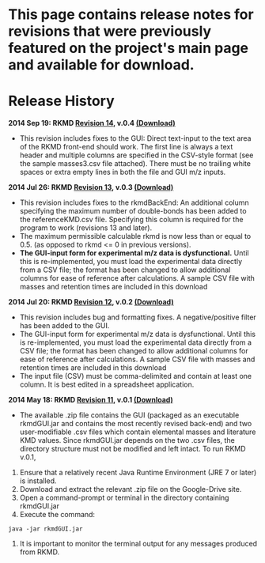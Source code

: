 # This page contains release notes for revisions that were previously featured on the project's main page and available for download.

# Release History #


**2014 Sep 19: RKMD [Revision 14](https://code.google.com/p/rkmd/source/detail?r=14), v.0.4  [(Download)](https://drive.google.com/folderview?id=0Bx4y1oB8xOUva21FdVY4OGtUTjg&usp=sharing)**
  * This revision includes fixes to the GUI: Direct text-input to the text area of the RKMD front-end should work. The first line is always a text header and multiple columns are specified in the CSV-style format (see the sample masses3.csv file attached). There must be no trailing white spaces or extra empty lines in both the file and GUI m/z inputs.


**2014 Jul 26: RKMD [Revision 13](https://code.google.com/p/rkmd/source/detail?r=13), v.0.3  [(Download)](https://drive.google.com/folderview?id=0Bx4y1oB8xOUva21FdVY4OGtUTjg&usp=sharing)**
  * This revision includes fixes to the rkmdBackEnd: An additional column specifying the maximum number of double-bonds has been added to the referenceKMD.csv file. Specifying this column is required for the program to work (revisions 13 and later).
  * The maximum permissible calculable rkmd is now less than or equal to 0.5. (as opposed to rkmd <= 0 in previous versions).
  * **The GUI-input form for experimental m/z data is dysfunctional.** Until this is re-implemented, you must load the experimental data directly from a CSV file; the format has been changed to allow additional columns for ease of reference after calculations. A sample CSV file with masses and retention times are included in this download

**2014 Jul 20: RKMD [Revision 12](https://code.google.com/p/rkmd/source/detail?r=12), v.0.2 [(Download)](https://drive.google.com/folderview?id=0Bx4y1oB8xOUva21FdVY4OGtUTjg&usp=sharing)**
  * This revision includes bug and formatting fixes. A negative/positive filter has been added to the GUI.
  * The GUI-input form for experimental m/z data is dysfunctional. Until this is re-implemented, you must load the experimental data directly from a CSV file; the format has been changed to allow additional columns for ease of reference after calculations. A sample CSV file with masses and retention times are included in this download
  * The input file (CSV) must be comma-delimited and contain at least one column. It is best edited in a spreadsheet application.

**2014 May 18: RKMD [Revision 11](https://code.google.com/p/rkmd/source/detail?r=11), v.0.1 [(Download)](https://drive.google.com/folderview?id=0Bx4y1oB8xOUva21FdVY4OGtUTjg&usp=sharing)**
  * The available .zip file contains the GUI (packaged as an executable rkmdGUI.jar and contains the most recently revised back-end) and two user-modifiable .csv files which contain elemental masses and literature KMD values. Since rkmdGUI.jar depends on the two .csv files, the directory structure must not be modified and left intact. To run RKMD v.0.1,
  1. Ensure that a relatively recent Java Runtime Environment (JRE 7 or later) is installed.
  1. Download and extract the relevant .zip file on the Google-Drive site.
  1. Open a command-prompt or terminal in the directory containing rkmdGUI.jar
  1. Execute the command:
```
java -jar rkmdGUI.jar 
```
  1. It is important to monitor the terminal output for any messages produced from RKMD.